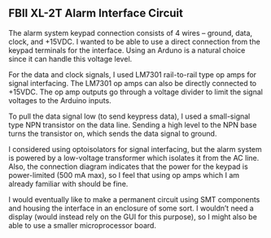 ## FBII XL-2T Alarm Interface Circuit

The alarm system keypad connection consists of 4 wires – ground, data, clock, and +15VDC.  I wanted to be able to use a direct connection from the keypad terminals for the interface.  Using an Arduno is a natural choice since it can handle this voltage level.

For the data and clock signals, I used LM7301 rail-to-rail type op amps for signal interfacing.  The LM7301 op amps can also be directly connected to +15VDC.  The op amp outputs go through a voltage divider to limit the signal voltages to the Arduino inputs.

To pull the data signal low (to send keypress data), I used a small-signal type NPN transistor on the data line.  Sending a high level to the NPN base turns the transistor on, which sends the data signal to ground.

I considered using optoisolators for signal interfacing, but the alarm system is powered by a low-voltage transformer which isolates it from the AC line.  Also, the connection diagram indicates that the power for the keypad is power-limited (500 mA max), so I feel that using op amps which I am already familiar with should be fine.

I would eventually like to make a permanent circuit using SMT components and housing the interface in an enclosure of some sort.  I wouldn’t need a display (would instead rely on the GUI for this purpose), so I might also be able to use a smaller microprocessor board.
